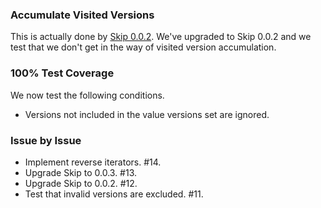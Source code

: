 ### Accumulate Visited Versions

This is actually done by
[Skip 0.0.2](https://github.com/bigeasy/skip/releases/tag/v0.0.2). We've
upgraded to Skip 0.0.2 and we test that we don't get in the way of visited
version accumulation.

### 100% Test Coverage

We now test the following conditions.

 * Versions not included in the value versions set are ignored.

### Issue by Issue

 * Implement reverse iterators. #14.
 * Upgrade Skip to 0.0.3. #13.
 * Upgrade Skip to 0.0.2. #12.
 * Test that invalid versions are excluded. #11.
